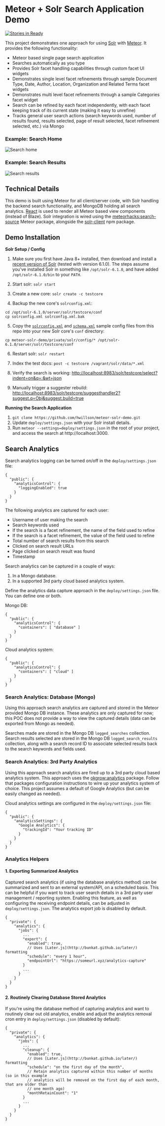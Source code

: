 # Meteor + Solr Search Application Demo

[![Stories in Ready](https://badge.waffle.io/hwillson/meteor-solr-demo.png?label=ready&title=Ready)](https://waffle.io/hwillson/meteor-solr-demo)

This project demonstrates one approach for using [Solr](http://lucene.apache.org/solr/) with [Meteor](https://meteor.com). It provides the following functionality:

- Meteor based single page search application
- Searches automatically as you type
- Provides Solr facet handling capabilities through custom facet UI widgets
- Demonstrates single level facet refinements through sample Document Type, Date,  Author, Location, Organization and Related Terms facet widgets
- Demonstrates multi level facet refinements through a sample Categories facet widget
- Search can be refined by each facet independently, with each facet keeping track of its current state (making it easy to unrefine)
- Tracks general user search actions (search keywords used, number of results found, results selected, page of result selected, facet refinement selected, etc.) via Mongo

### Example: Search Home
![Search home](https://raw.githubusercontent.com/hwillson/meteor-solr-demo/master/public/images/search_home_example.png "Search home")

### Example: Search Results
![Search results](https://raw.githubusercontent.com/hwillson/meteor-solr-demo/master/public/images/search_results_example.png "Search results")

## Technical Details

This demo is built using Meteor for all client/server code, with Solr handling the backend search functionality, and MongoDB holding all search analytics. [React](https://facebook.github.io/react/) is used to render all Meteor based view components (instead of Blaze). Solr integration is wired using the [meteorhacks:search-source](https://atmospherejs.com/meteorhacks/search-source) Meteor package, alongside the [solr-client](https://www.npmjs.com/package/solr-client) npm package.

## Demo Installation

**Solr Setup / Config**

1) Make sure you first have Java 8+ installed, then download and install a [recent version of Solr](http://lucene.apache.org/solr/mirrors-solr-latest-redir.html) (tested with version 6.1.0). The steps assume you've installed Solr in something like `/opt/solr-6.1.0`, and have added `/opt/solr-6.1.0/bin` to your `PATH`.

2) Start solr: `solr start`

3) Create a new core: `solr create -c testcore`

4) Backup the new core's `solrconfig.xml`: 

```
cd /opt/solr-6.1.0/server/solr/testcore/conf
cp solrconfig.xml solrconfig.xml.bak
```

5) Copy the [`solrconfig.xml`](https://raw.githubusercontent.com/hwillson/meteor-solr-demo/master/private/solr/config/solrconfig.xml) and [`schema.xml`](https://raw.githubusercontent.com/hwillson/meteor-solr-demo/master/private/solr/config/schema.xml) sample config files from this repo into your new Solr core's `conf` directory:

```
cp meteor-solr-demo/private/solr/config/* /opt/solr-6.1.0/server/solr/testcore/conf
```

6) Restart solr: `solr restart`

7) Index the test docs: `post -c testcore /vagrant/solr/data/*.xml`

8) Verify the search is working: [http://localhost:8983/solr/testcore/select?indent=on&q=*:*&wt=json](http://localhost:8983/solr/testcore/select?indent=on&q=*:*&wt=json)

9) Manually trigger a suggester rebuild: [http://localhost:8983/solr/testcore/suggesthandler2?suggest.q=Obj&suggest.build=true](http://localhost:8983/solr/testcore/suggesthandler2?suggest.q=Obj&suggest.build=true)

**Running the Search Application**

1. `git clone https://github.com/hwillson/meteor-solr-demo.git`
2. Update `deploy/settings.json` with your Solr install details.
3. Run `meteor --settings=deploy/settings.json` in the root of your project, and access the search at http://localhost:3000.

## Search Analytics

Search analytics logging can be turned on/off in the `deploy/settings.json` file:

    {
      "public": {
        "analyticsControl": {
          "loggingEnabled": true
        }
      }
    }

The following analytics are captured for each user:
- Username of user making the search
- Search keywords used
- If the search is a facet refinement, the name of the field used to refine
- If the search is a facet refinement, the value of the field used to refine
- Total number of search results from this search
- Clicked on search result URLs
- Page clicked on search result was found
- Timestamp

Search analytics can be captured in a couple of ways:
1. In a Mongo database.
2. In a supported 3rd party cloud based analytics system.

Define the analytics data capture approach in the `deploy/settings.json` file. You can define one or both.

Mongo DB:

    {
      "public": {
        "analyticsControl": {
          "containers": [ "database" ]
        }
      }
    }

Cloud analytics system:

    {
      "public": {
        "analyticsControl": {
          "containers": [ "cloud" ]
        }
      }
    }

### Search Analytics: Database (Mongo)

Using this approach search analytics are captured and stored in the Meteor provided Mongo DB instance. These analytics are only captured for now; this POC does not provide a way to view the captured details (data can be exported from Mongo as needed).

Searches made are stored in the Mongo DB `logged_searches` collection. Search results selected are stored in the Mongo DB `logged_search_results` collection, along with a search record ID to associate selected results back to the search keywords and fields used.

### Search Analytics: 3rd Party Analytics

Using this approach search analytics are fired up to a 3rd party cloud based analytics system. This approach uses the [okgrow:analytics](https://atmospherejs.com/okgrow/analytics) package. Follow that packages configuration instructions to wire up your analytics system of choice. This project assumes a default of Google Analytics (but can be easily changed as needed).

Cloud analytics settings are configured in the `deploy/settings.json` file:

    {
      "public": {
        "analyticsSettings": {
          "Google Analytics": {
            "trackingId": "Your tracking ID"
          }
        }
      }
    }

### Analytics Helpers

#### 1. Exporting Summarized Analytics

Captured search analytics (if using the database analytics method) can be summarized and sent to an external system/API, on a scheduled basis. This can be helpful if you want to track user search details in a 3rd party user management / reporting system. Enabling this feature, as well as configuring the receiving endpoint details, can be adjusted in `deploy/settings.json`. The analytics export job is disabled by default.

```
{
  "private": {
    "analytics": {
      "jobs": {
        ...
        "export": {
          "enabled": true,
          // Uses [Later.js](http://bunkat.github.io/later/) formatting 
          "schedule": "every 1 hour", 
          "endpointUrl": "https://someurl.xyz/analytics-capture"
        }
        ...
      }
    }
  }
}
```

#### 2. Routinely Clearing Database Stored Analytics

If you're using the database method of capturing analytics and want to routinely clear out old analytics, enable and adjust the analytics removal cron entry in `deploy/settings.json` (disabled by default):

```
{
  "private": {
    "analytics": {
      "jobs": {
        ...
        "cleanup": {
          "enabled": true,
          // Uses [Later.js](http://bunkat.github.io/later/) formatting
          "schedule": "on the first day of the month",
          // Retain analytics captured within this number of months (so in this example 
          // analytics will be removed on the first day of each month, that are older than 
          // one month ago)
          "monthRetainCount": "1"
        }
        ...
      }
    }
  }
}
```